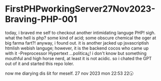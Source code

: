 # FirstPHPworkingServer27Nov2023-Braving-PHP-001
today, i braved me self to checkout another intimidating languge PHP! sigh. 
what the hell is php? some kind of acid; some obscure chemical the oger at big farma fart?! 
anyway, i found out. 
it is another jacked up jsvascriptish htmlish webish languge; 
however, it is the backend cocos who came up with it -Preprocessor Hypertext ...politica¿! 
i don't know but something mouthful and high horse nerd, at least it is not acidic. 
so i chated the GPT out of it and started this repo loler. 

now me diarying dis šit for meself.
27 nov 2023 mon 22:53 22🕠
